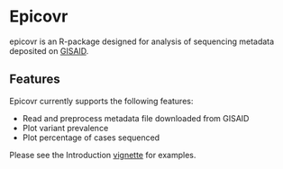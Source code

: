 # Epicovr

epicovr is an R-package designed for analysis of sequencing metadata deposited on [GISAID](https://www.gisaid.org/).

## Features


Epicovr currently supports the following features:

* Read and preprocess metadata file downloaded from GISAID
* Plot variant prevalence
* Plot percentage of cases sequenced


Please see the Introduction [vignette](articles/introduction.html) for examples.
